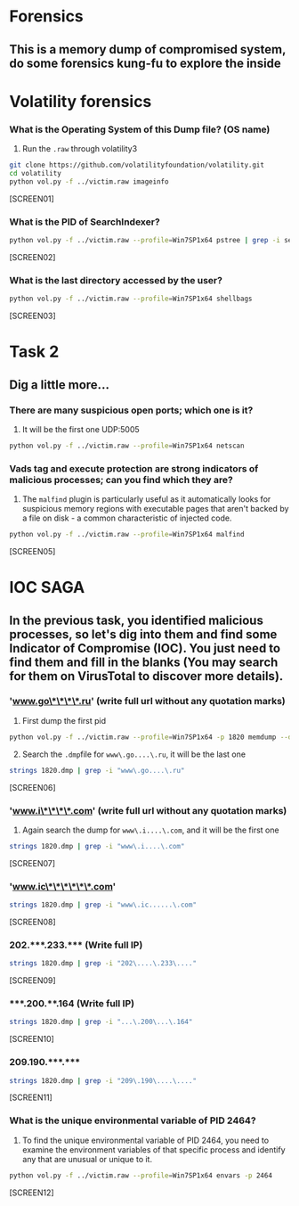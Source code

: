 # Forensics

## This is a memory dump of compromised system, do some forensics kung-fu to explore the inside

# Volatility forensics

### What is the Operating System of this Dump file? (OS name)

1. Run the `.raw` through volatility3

```Bash
git clone https://github.com/volatilityfoundation/volatility.git
cd volatility
python vol.py -f ../victim.raw imageinfo
```

[SCREEN01]

### What is the PID of SearchIndexer?

```Bash
python vol.py -f ../victim.raw --profile=Win7SP1x64 pstree | grep -i searchindexer
```

[SCREEN02]

### What is the last directory accessed by the user?

```Bash
python vol.py -f ../victim.raw --profile=Win7SP1x64 shellbags
```

[SCREEN03]

# Task 2

## Dig a little more...

### There are many suspicious open ports; which one is it?

1. It will be the first one UDP:5005

```Bash
python vol.py -f ../victim.raw --profile=Win7SP1x64 netscan
```

### Vads tag and execute protection are strong indicators of malicious processes; can you find which they are?

1. The `malfind` plugin is particularly useful as it automatically looks for suspicious memory regions with executable pages that aren't backed by a file on disk - a common characteristic of injected code.

```Bash
python vol.py -f ../victim.raw --profile=Win7SP1x64 malfind
```

[SCREEN05]

# IOC SAGA

## In the previous task, you identified malicious processes, so let's dig into them and find some Indicator of Compromise (IOC). You just need to find them and fill in the blanks (You may search for them on VirusTotal to discover more details).

### 'www.go\*\*\*\*.ru' (write full url without any quotation marks)

1. First dump the first pid

```Bash
python vol.py -f ../victim.raw --profile=Win7SP1x64 -p 1820 memdump --dump-dir=../dump
```

2. Search the `.dmp`file for `www\.go....\.ru`, it will be the last one

```Bash
strings 1820.dmp | grep -i "www\.go....\.ru"
```

[SCREEN06]

### 'www.i\*\*\*\*.com' (write full url without any quotation marks)

1. Again search the dump for `www\.i....\.com`, and it will be the first one

```Bash
strings 1820.dmp | grep -i "www\.i....\.com"
```

[SCREEN07]

### 'www.ic\*\*\*\*\*\*.com'

```Bash
strings 1820.dmp | grep -i "www\.ic......\.com"
```

[SCREEN08]

### 202.\*\*\*.233.\*\*\* (Write full IP)

```Bash
strings 1820.dmp | grep -i "202\....\.233\...."
```

[SCREEN09]

### \*\*\*.200.\*\*.164 (Write full IP)

```Bash
strings 1820.dmp | grep -i "...\.200\...\.164"
```

[SCREEN10]

### 209.190.\*\*\*.\*\*\*

```Bash
strings 1820.dmp | grep -i "209\.190\....\...."
```

[SCREEN11]

### What is the unique environmental variable of PID 2464?

1. To find the unique environmental variable of PID 2464, you need to examine the environment variables of that specific process and identify any that are unusual or unique to it.

```Bash
python vol.py -f ../victim.raw --profile=Win7SP1x64 envars -p 2464
```

[SCREEN12]
